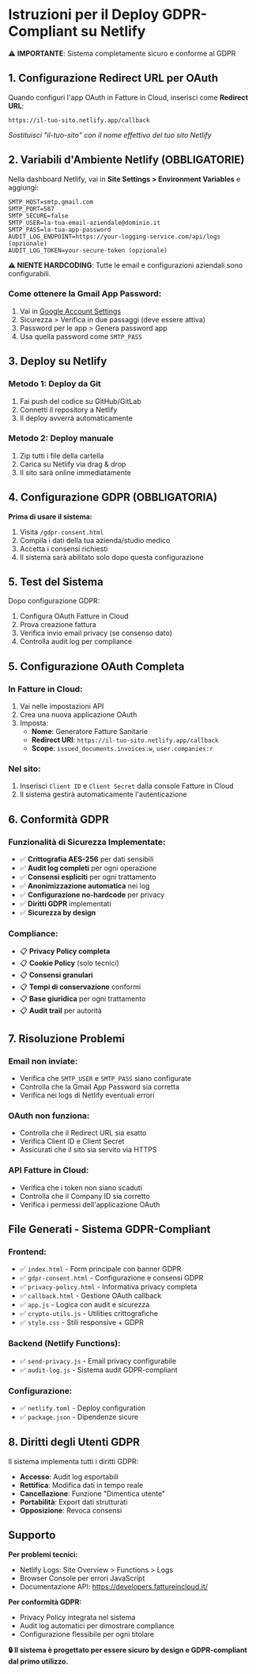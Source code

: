 # Istruzioni per il Deploy GDPR-Compliant su Netlify

⚠️ **IMPORTANTE**: Sistema completamente sicuro e conforme al GDPR

## 1. Configurazione Redirect URL per OAuth

Quando configuri l'app OAuth in Fatture in Cloud, inserisci come **Redirect URL**:
```
https://il-tuo-sito.netlify.app/callback
```
*Sostituisci "il-tuo-sito" con il nome effettivo del tuo sito Netlify*

## 2. Variabili d'Ambiente Netlify (OBBLIGATORIE)

Nella dashboard Netlify, vai in **Site Settings > Environment Variables** e aggiungi:

```
SMTP_HOST=smtp.gmail.com
SMTP_PORT=587
SMTP_SECURE=false
SMTP_USER=la-tua-email-aziendale@dominio.it
SMTP_PASS=la-tua-app-password
AUDIT_LOG_ENDPOINT=https://your-logging-service.com/api/logs (opzionale)
AUDIT_LOG_TOKEN=your-secure-token (opzionale)
```

**⚠️ NIENTE HARDCODING**: Tutte le email e configurazioni aziendali sono configurabili.

### Come ottenere la Gmail App Password:
1. Vai in [Google Account Settings](https://myaccount.google.com/)
2. Sicurezza > Verifica in due passaggi (deve essere attiva)
3. Password per le app > Genera password app
4. Usa quella password come `SMTP_PASS`

## 3. Deploy su Netlify

### Metodo 1: Deploy da Git
1. Fai push del codice su GitHub/GitLab
2. Connetti il repository a Netlify
3. Il deploy avverrà automaticamente

### Metodo 2: Deploy manuale
1. Zip tutti i file della cartella
2. Carica su Netlify via drag & drop
3. Il sito sarà online immediatamente

## 4. Configurazione GDPR (OBBLIGATORIA)

**Prima di usare il sistema:**
1. Visita `/gdpr-consent.html`
2. Compila i dati della tua azienda/studio medico
3. Accetta i consensi richiesti
4. Il sistema sarà abilitato solo dopo questa configurazione

## 5. Test del Sistema

Dopo configurazione GDPR:
1. Configura OAuth Fatture in Cloud
2. Prova creazione fattura
3. Verifica invio email privacy (se consenso dato)
4. Controlla audit log per compliance

## 5. Configurazione OAuth Completa

### In Fatture in Cloud:
1. Vai nelle impostazioni API
2. Crea una nuova applicazione OAuth
3. Imposta:
   - **Nome**: Generatore Fatture Sanitarie
   - **Redirect URI**: `https://il-tuo-sito.netlify.app/callback`
   - **Scope**: `issued_documents.invoices:w`, `user.companies:r`

### Nel sito:
1. Inserisci `Client ID` e `Client Secret` dalla console Fatture in Cloud
2. Il sistema gestirà automaticamente l'autenticazione

## 6. Conformità GDPR

### Funzionalità di Sicurezza Implementate:
- ✅ **Crittografia AES-256** per dati sensibili
- ✅ **Audit log completi** per ogni operazione
- ✅ **Consensi espliciti** per ogni trattamento
- ✅ **Anonimizzazione automatica** nei log
- ✅ **Configurazione no-hardcode** per privacy
- ✅ **Diritti GDPR** implementati
- ✅ **Sicurezza by design**

### Compliance:
- 📋 **Privacy Policy completa**
- 📋 **Cookie Policy** (solo tecnici)
- 📋 **Consensi granulari**
- 📋 **Tempi di conservazione** conformi
- 📋 **Base giuridica** per ogni trattamento
- 📋 **Audit trail** per autorità

## 7. Risoluzione Problemi

### Email non inviate:
- Verifica che `SMTP_USER` e `SMTP_PASS` siano configurate
- Controlla che la Gmail App Password sia corretta
- Verifica nei logs di Netlify eventuali errori

### OAuth non funziona:
- Controlla che il Redirect URL sia esatto
- Verifica Client ID e Client Secret
- Assicurati che il sito sia servito via HTTPS

### API Fatture in Cloud:
- Verifica che i token non siano scaduti
- Controlla che il Company ID sia corretto
- Verifica i permessi dell'applicazione OAuth

## File Generati - Sistema GDPR-Compliant

### Frontend:
- ✅ `index.html` - Form principale con banner GDPR
- ✅ `gdpr-consent.html` - Configurazione e consensi GDPR
- ✅ `privacy-policy.html` - Informativa privacy completa
- ✅ `callback.html` - Gestione OAuth callback
- ✅ `app.js` - Logica con audit e sicurezza
- ✅ `crypto-utils.js` - Utilities crittografiche
- ✅ `style.css` - Stili responsive + GDPR

### Backend (Netlify Functions):
- ✅ `send-privacy.js` - Email privacy configurabile
- ✅ `audit-log.js` - Sistema audit GDPR-compliant

### Configurazione:
- ✅ `netlify.toml` - Deploy configuration
- ✅ `package.json` - Dipendenze sicure

## 8. Diritti degli Utenti GDPR

Il sistema implementa tutti i diritti GDPR:
- **Accesso**: Audit log esportabili
- **Rettifica**: Modifica dati in tempo reale
- **Cancellazione**: Funzione "Dimentica utente"
- **Portabilità**: Export dati strutturati
- **Opposizione**: Revoca consensi

## Supporto

**Per problemi tecnici:**
- Netlify Logs: Site Overview > Functions > Logs
- Browser Console per errori JavaScript
- Documentazione API: https://developers.fattureincloud.it/

**Per conformità GDPR:**
- Privacy Policy integrata nel sistema
- Audit log automatici per dimostrare compliance
- Configurazione flessibile per ogni titolare

**🔒 Il sistema è progettato per essere sicuro by design e GDPR-compliant dal primo utilizzo.**